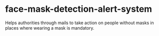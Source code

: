 # face-mask-detection-alert-system
Helps authorities through mails to take action on people without masks in places where wearing a mask is mandatory.
